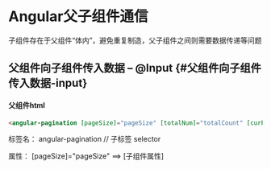 # Angular父子组件通信

子组件存在于父组件“体内”，避免重复制造，父子组件之间则需要数据传递等问题

## 父组件向子组件传入数据 – @Input {#父组件向子组件传入数据-input}

#### 父组件html

```html
<angular-pagination [pageSize]="pageSize" [totalNum]="totalCount" [curPage]="curPage" [totalPage]="totalPage" (changeCurPage)="getPageData($event)"></angular-pagination>
```

标签名： angular-pagination // 子标签  selector

属性： \[pageSize\]="pageSize" ==&gt; \[子组件属性\]

